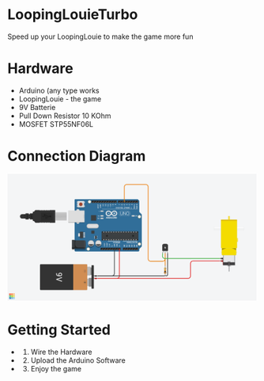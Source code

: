 # LoopingLouieTurbo
Speed up your LoopingLouie to make the game more fun


# Hardware

- Arduino (any type works
- LoopingLouie - the game
- 9V Batterie
- Pull Down Resistor 10 KOhm
- MOSFET STP55NF06L



# Connection Diagram
<img src="https://github.com/MIRIPP/LoopingLouieTurbo/blob/main/Magnificent%20Wolt-Borwo.png"/>


# Getting Started
- 1. Wire the Hardware
- 2. Upload the Arduino Software
- 3. Enjoy the game
